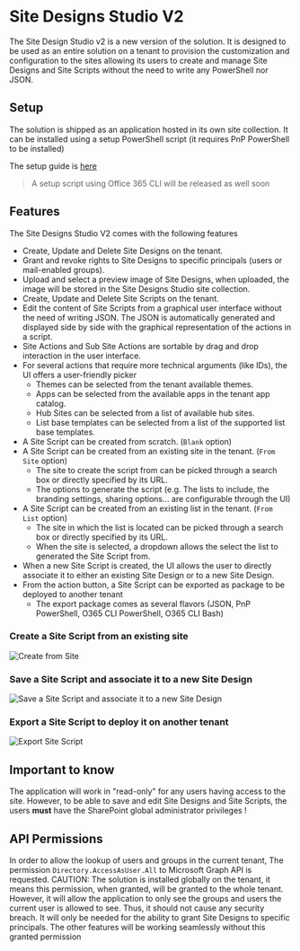 # Site Designs Studio V2

The Site Design Studio v2 is a new version of the solution.
It is designed to be used as an entire solution on a tenant to provision the customization and configuration to the sites allowing its users to create and manage Site Designs and Site Scripts without the need to write any PowerShell nor JSON.

## Setup

The solution is shipped as an application hosted in its own site collection.
It can be installed using a setup PowerShell script (it requires PnP PowerShell to be installed)

The setup guide is [here](./setup/setup.md)

> A setup script using Office 365 CLI will be released as well soon

## Features

The Site Designs Studio V2 comes with the following features
- Create, Update and Delete Site Designs on the tenant.
- Grant and revoke rights to Site Designs to specific principals (users or mail-enabled groups).
- Upload and select a preview image of Site Designs, when uploaded, the image will be stored in the Site Designs Studio site collection.
- Create, Update and Delete Site Scripts on the tenant.
- Edit the content of Site Scripts from a graphical user interface without the need of writing JSON. The JSON is automatically generated and displayed side by side with the graphical representation of the actions in a script.
- Site Actions and Sub Site Actions are sortable by drag and drop interaction in the user interface.
- For several actions that require more technical arguments (like IDs), the UI offers a user-friendly picker
  - Themes can be selected from the tenant available themes.
  - Apps can be selected from the available apps in the tenant app catalog.
  - Hub Sites can be selected from a list of available hub sites.
  - List base templates can be selected from a list of the supported list base templates.
- A Site Script can be created from scratch. (`Blank` option)
- A Site Script can be created from an existing site in the tenant. (`From Site` option)
  - The site to create the script from can be picked through a search box or directly specified by its URL.
  - The options to generate the script (e.g. The lists to include, the branding settings, sharing options... are configurable through the UI)
- A Site Script can be created from an existing list in the tenant. (`From List` option)
  - The site in which the list is located can be picked through a search box or directly specified by its URL.
  - When the site is selected, a dropdown allows the select the list to generated the Site Script from.
- When a new Site Script is created, the UI allows the user to directly associate it to either an existing Site Design or to a new Site Design.
- From the action button, a Site Script can be exported as package to be deployed to another tenant
  - The export package comes as several flavors (JSON, PnP PowerShell, O365 CLI PowerShell, O365 CLI Bash)

### Create a Site Script from an existing site
![Create from Site](docs/sdsv2_demo01.gif)

### Save a Site Script and associate it to a new Site Design
![Save a Site Script and associate it to a new Site Design](docs/sdsv2_demo03.gif)

### Export a Site Script to deploy it on another tenant
![Export Site Script](docs/sdsv2_export.gif)

## Important to know

The application will work in "read-only" for any users having access to the site. However, to be able to save and edit Site Designs and Site Scripts, the users **must** have the SharePoint global administrator privileges !

## API Permissions

In order to allow the lookup of users and groups in the current tenant, The permission `Directory.AccessAsUser.All` to Microsoft Graph API is requested.
CAUTION: 
The solution is installed globally on the tenant, it means this permission, when granted, will be granted to the whole tenant.
However, it will allow the application to only see the groups and users the current user is allowed to see. Thus, it should not cause any security breach.
It will only be needed for the ability to grant Site Designs to specific principals. The other features will be working seamlessly without this granted permission 
